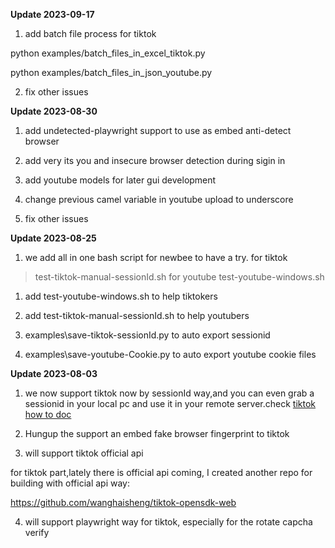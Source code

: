 


**Update 2023-09-17**

1. add batch file process for tiktok 

python examples/batch_files_in_excel_tiktok.py

python examples/batch_files_in_json_youtube.py

2. fix other issues


**Update 2023-08-30**

1. add undetected-playwright support to use as embed anti-detect browser

2. add very its you and insecure browser detection during sigin in

3. add youtube models for later gui development

4. change previous camel variable in youtube upload to underscore

5. fix other issues


**Update 2023-08-25**
1. we add all in one bash script for newbee to have a try.
for tiktok
>test-tiktok-manual-sessionId.sh
for youtube
>test-youtube-windows.sh

1. add test-youtube-windows.sh to help tiktokers 

2. add test-tiktok-manual-sessionId.sh to help youtubers 

3. examples\save-tiktok-sessionId.py to auto export sessionid

4. examples\save-youtube-Cookie.py to auto export youtube cookie files




**Update 2023-08-03**

1. we now support tiktok now by sessionId way,and you can even grab a sessionid in your local pc and use it in your remote server.check [tiktok how to doc](./how-to-upload-tiktok.md)

2. Hungup the  support an embed fake browser fingerprint to tiktok 

3. will support tiktok official api 

for tiktok part,lately there is official api coming, I created another repo for building with official api way:

https://github.com/wanghaisheng/tiktok-opensdk-web


4. will support playwright way for tiktok, especially for the rotate capcha verify


